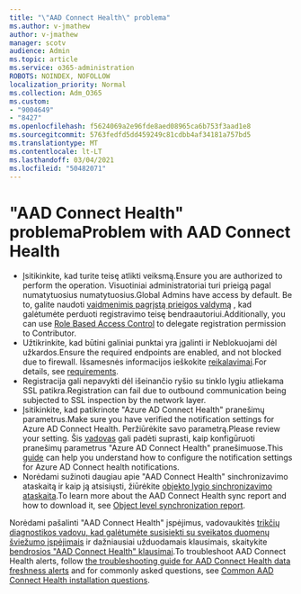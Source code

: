 ```yaml
---
title: "\"AAD Connect Health\" problema"
ms.author: v-jmathew
author: v-jmathew
manager: scotv
audience: Admin
ms.topic: article
ms.service: o365-administration
ROBOTS: NOINDEX, NOFOLLOW
localization_priority: Normal
ms.collection: Adm_O365
ms.custom:
- "9004649"
- "8427"
ms.openlocfilehash: f5624069a2e96fde8aed08965ca6b753f3aad1e8
ms.sourcegitcommit: 5763fedfd5dd459249c81cdbb4af34181a757bd5
ms.translationtype: MT
ms.contentlocale: lt-LT
ms.lasthandoff: 03/04/2021
ms.locfileid: "50482071"
---
```

# <a name="problem-with-aad-connect-health"></a><span data-ttu-id="47aab-102">"AAD Connect Health" problema</span><span class="sxs-lookup"><span data-stu-id="47aab-102">Problem with AAD Connect Health</span></span>

- <span data-ttu-id="47aab-103">Įsitikinkite, kad turite teisę atlikti veiksmą.</span><span class="sxs-lookup"><span data-stu-id="47aab-103">Ensure you are authorized to perform the operation.</span></span> <span data-ttu-id="47aab-104">Visuotiniai administratoriai turi prieigą pagal numatytuosius numatytuosius.</span><span class="sxs-lookup"><span data-stu-id="47aab-104">Global Admins have access by default.</span></span> <span data-ttu-id="47aab-105">Be to, galite naudoti [vaidmenimis pagrįstą prieigos valdymą](https://docs.microsoft.com/azure/active-directory/connect-health/active-directory-aadconnect-health-operations) , kad galėtumėte perduoti registravimo teisę bendraautoriui.</span><span class="sxs-lookup"><span data-stu-id="47aab-105">Additionally, you can use [Role Based Access Control](https://docs.microsoft.com/azure/active-directory/connect-health/active-directory-aadconnect-health-operations) to delegate registration permission to Contributor.</span></span>
- <span data-ttu-id="47aab-106">Užtikrinkite, kad būtini galiniai punktai yra įgalinti ir Neblokuojami dėl užkardos.</span><span class="sxs-lookup"><span data-stu-id="47aab-106">Ensure the required endpoints are enabled, and not blocked due to firewall.</span></span> <span data-ttu-id="47aab-107">Išsamesnės informacijos ieškokite [reikalavimai](https://docs.microsoft.com/azure/active-directory/hybrid/how-to-connect-health-agent-install).</span><span class="sxs-lookup"><span data-stu-id="47aab-107">For details, see [requirements](https://docs.microsoft.com/azure/active-directory/hybrid/how-to-connect-health-agent-install).</span></span>
- <span data-ttu-id="47aab-108">Registracija gali nepavykti dėl išeinančio ryšio su tinklo lygiu atliekama SSL patikra.</span><span class="sxs-lookup"><span data-stu-id="47aab-108">Registration can fail due to outbound communication being subjected to SSL inspection by the network layer.</span></span>
- <span data-ttu-id="47aab-109">Įsitikinkite, kad patikrinote "Azure AD Connect Health" pranešimų parametrus.</span><span class="sxs-lookup"><span data-stu-id="47aab-109">Make sure you have verified the notification settings for Azure AD Connect Health.</span></span> <span data-ttu-id="47aab-110">Peržiūrėkite savo parametrą.</span><span class="sxs-lookup"><span data-stu-id="47aab-110">Please review your setting.</span></span> <span data-ttu-id="47aab-111">Šis [vadovas](https://docs.microsoft.com/azure/active-directory/hybrid/how-to-connect-health-operations) gali padėti suprasti, kaip konfigūruoti pranešimų parametrus "Azure AD Connect Health" pranešimuose.</span><span class="sxs-lookup"><span data-stu-id="47aab-111">This [guide](https://docs.microsoft.com/azure/active-directory/hybrid/how-to-connect-health-operations) can help you understand how to configure the notification settings for Azure AD Connect health notifications.</span></span>
- <span data-ttu-id="47aab-112">Norėdami sužinoti daugiau apie "AAD Connect Health" sinchronizavimo ataskaitą ir kaip ją atsisiųsti, žiūrėkite [objekto lygio sinchronizavimo ataskaita](https://docs.microsoft.com/azure/active-directory/hybrid/how-to-connect-health-sync).</span><span class="sxs-lookup"><span data-stu-id="47aab-112">To learn more about the AAD Connect Health sync report and how to download it, see [Object level synchronization report](https://docs.microsoft.com/azure/active-directory/hybrid/how-to-connect-health-sync).</span></span>

<span data-ttu-id="47aab-113">Norėdami pašalinti "AAD Connect Health" įspėjimus, vadovaukitės [trikčių diagnostikos vadovu, kad galėtumėte susisiekti su sveikatos duomenų šviežumo įspėjimais](https://docs.microsoft.com/azure/active-directory/hybrid/how-to-connect-health-data-freshness) ir dažniausiai užduodamais klausimais, skaitykite [bendrosios "AAD Connect Health" klausimai](https://docs.microsoft.com/azure/active-directory/hybrid/reference-connect-health-faq).</span><span class="sxs-lookup"><span data-stu-id="47aab-113">To troubleshoot AAD Connect Health alerts, follow [the troubleshooting guide for AAD Connect Health data freshness alerts](https://docs.microsoft.com/azure/active-directory/hybrid/how-to-connect-health-data-freshness) and for commonly asked questions, see [Common AAD Connect Health installation questions](https://docs.microsoft.com/azure/active-directory/hybrid/reference-connect-health-faq).</span></span>
